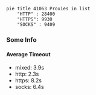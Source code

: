 
```mermaid
pie title 41063 Proxies in list
    "HTTP" : 28400
    "HTTPS": 9930
    "SOCKS" : 9409
```

### Some Info
#### Average Timeout

- mixed: 3.9s
- http: 2.3s
- https: 8.2s
- socks: 6.4s